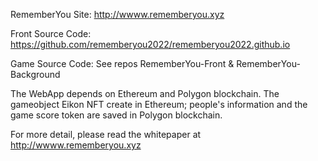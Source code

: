 RememberYou Site:
  http://wwww.rememberyou.xyz

Front Source Code:
  https://github.com/rememberyou2022/rememberyou2022.github.io

Game Source Code:
  See repos RememberYou-Front  & RememberYou-Background 


The WebApp depends on Ethereum and Polygon blockchain. The gameobject Eikon NFT create in Ethereum; people's information and the game score token are saved in Polygon blockchain.

For more detail, please read the whitepaper at http://wwww.rememberyou.xyz